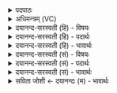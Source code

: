 <details><summary>पदपाठः</summary>

आ। या॒त॒म्। उप॑। भू॒ष॒त॒म्। मध्वः॑। पि॒ब॒त॒म्। अ॒श्वि॒ना॒। दु॒ग्धम्। पयः॑। वृ॒ष॒णा॒। जे॒न्या॒व॒सू॒ इति॑ जेन्याऽवसू। मा। नः॒। म॒र्धि॒ष्ट॒म्। आ। ग॒त॒म्। । ८८।
</details>

<details><summary>अधिमन्त्रम् (VC)</summary>

- अश्विनौ देवते
- वसिष्ठ ऋषिः
- निचृद्बृहती
- मध्यमः
</details>

<details><summary>दयानन्द-सरस्वती (हि) - विषयः</summary>

फिर उसी विषय को अगले मन्त्र में कहा है ॥
</details>

<details><summary>दयानन्द-सरस्वती (हि) - पदार्थः</summary>

पदार्थान्वयभाषाः -  हे (वृषणा) पराक्रमवाले (जेन्यावसू) जयशीलजनों को बसानेवाले वा जीतने योग्य अथवा जीता है धन जिन्होंने ऐसे (अश्विना) विद्यादि शुभ गुणों में व्याप्त राजप्रजाजन तुम दोनों सुख को (आ, यातम्) अच्छे प्रकार प्राप्त होओ, प्रजाओं को (उप, भूषतम्) सुशोभित करो, (मध्वः) वैद्यकशास्र की रीति से सिद्ध किये मधुर रस को (पिबतम्) पीओ, (पयः) जल को (दुग्धम्) पूर्ण करो अर्थात् कोई जल विना दुःखी न रहे। (नः) हमको (मा) मत (मर्धिष्टम्) मारो और धर्म से विजय को (आ, गतम्) अच्छे प्रकार प्राप्त होओ ॥८८ ॥
</details>

<details><summary>दयानन्द-सरस्वती (हि) - भावार्थः</summary>

भावार्थभाषाः -  जो राजप्रजाजन सबको विद्या और उत्तम शिक्षा से सुशोभित करें, सर्वत्र नहर आदि के द्वारा जल पहुँचावें, श्रेष्ठों को न मार के दुष्टों को मारें, वे जीतनेवाले हुए अतोल लक्ष्मी को पाकर निरन्तर सुख को प्राप्त होवें ॥८८ ॥
</details>

<details><summary>दयानन्द-सरस्वती (सं) - विषयः</summary>

पुनस्तमेव विषयमाह ॥
</details>

<details><summary>दयानन्द-सरस्वती (सं) - पदार्थः</summary>

पदार्थान्वयभाषाः -  हे वृषणा जेन्यावसू अश्विना ! युवां सुखमायातं प्रजा उपभूषतं मध्वः पिबतं पयो दुग्धं नोऽस्मान् मा मर्धिष्टं धर्मेण विजयमागतम् ॥८८ ॥
</details>

<details><summary>दयानन्द-सरस्वती (सं) - भावार्थः</summary>

भावार्थभाषाः -  ये राजप्रजाजनाः सर्वान् विद्यासुशिक्षाभ्यामलं कुर्य्युः, सर्वत्र कुल्यादिद्वारा जलं गमयेयुः, श्रेष्ठान्न हिंसित्वा दुष्टान् हिंस्युस्ते विजेतारः सन्तोऽतुलां श्रियं प्राप्य सततं सुखं लभेरन् ॥८८ ॥
</details>

<details><summary>सविता जोशी ← दयानन्दः (म) - भावार्थः</summary>

भावार्थभाषाः -  जे राजे व प्रजानन सर्वांना विद्या व उत्तम शिक्षणानेयुक्त करतात व सर्वत्र कालवे तयार करून पाणीपुरवठा करतात. श्रेष्ठांना न मारता दुष्टांना मारतात ते अजिंक्य बनतात व लक्ष्मी प्राप्त करून निरंतर सुख भोगतात.
</details>